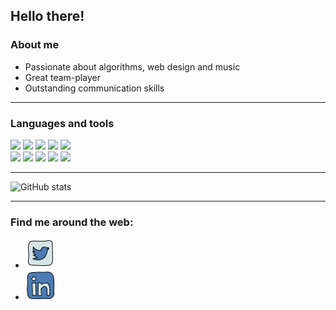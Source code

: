 ## Hello there!

### About me

* Passionate about algorithms, web design and music
* Great team-player
* Outstanding communication skills

---

### Languages and tools

<img src = "https://img.shields.io/badge/-HTML5-E34F26?style=flat&logo=html5&logoColor=white"> <img src = "https://img.shields.io/badge/-CSS3-1572B6?style=flat&logo=css3&logoColor=white">
<img src="https://img.shields.io/badge/-JavaScript-eed718?style=flat&logo=javascript&logoColor=ffffff">
<img src="https://img.shields.io/badge/-Sass-cc6699?style=flat&logo=sass&logoColor=ffffff">
<img src="https://img.shields.io/badge/-Python-black?style=flat&logo=python&logoColor=white"> 
<br>
<img src="https://img.shields.io/badge/-React-000000?style=flat&logo=react&logoColor=00c8ff">
<img src="http://img.shields.io/badge/-Git-F1502F?style=flat&logo=git&logoColor=FFFFFF">
<img src="http://img.shields.io/badge/-Github-000000?style=flat&logo=github&logoColor=FFFFFF">
<img src="http://img.shields.io/badge/-VS%20Code-007ACC?style=flat&logo=visual%20studio%20code&logoColor=white">
<img src="http://img.shields.io/badge/-Vercel-black?style=flat&logo=vercel&logoColor=white">

---

![GitHub stats](https://github-readme-stats.vercel.app/api?username=edgg72&show_icons=true&hide_border=true)

---
### Find me around the web: 

<ul>
  <li>
     <a href="https://twitter.com/edgg72">
        <img src="./twitter-icon.png">
    </a>
    
  </li>
  <li>
    <a href="https://www.linkedin.com/in/edgg72">
        <img src="./linkedin-icon.png">
    </a>
  </li>
</ul>

<!--
**edgg72/edgg72** is a ✨ _special_ ✨ repository because its `README.md` (this file) appears on your GitHub profile.

Here are some ideas to get you started:

- 🔭 I’m currently working on ...
- 🌱 I’m currently learning ...
- 👯 I’m looking to collaborate on ...
- 🤔 I’m looking for help with ...
- 💬 Ask me about ...
- 📫 How to reach me: ...
- 😄 Pronouns: ...
- ⚡ Fun fact: ...
-->

